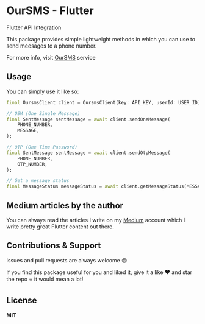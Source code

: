 # OurSMS - Flutter

Flutter API Integration

This package provides simple lightweight methods in which you can use to send meesages to a phone number.

For more info, visit [OurSMS](https://oursms.app/) service

## Usage

You can simply use it like so:

```dart
final OursmsClient client = OursmsClient(key: API_KEY, userId: USER_ID);

// OSM (One Single Message)
final SentMessage sentMessage = await client.sendOneMessage(
    PHONE_NUMBER,
    MESSAGE,
);

// OTP (One Time Password)
final SentMessage sentMessage = await client.sendOtpMessage(
    PHONE_NUMBER,
    OTP_NUMBER,
);

// Get a message status
final MessageStatus messageStatus = await client.getMessageStatus(MESSAGE_ID);
```

## Medium articles by the author

You can always read the articles I write on my [Medium](https://devmuaz.medium.com/) account which I write pretty great Flutter content out there.

## Contributions & Support

Issues and pull requests are always welcome 😄

If you find this package useful for you and liked it, give it a like ❤️ and star the repo ⭐️ it would mean a lot!

## License

**MIT**
